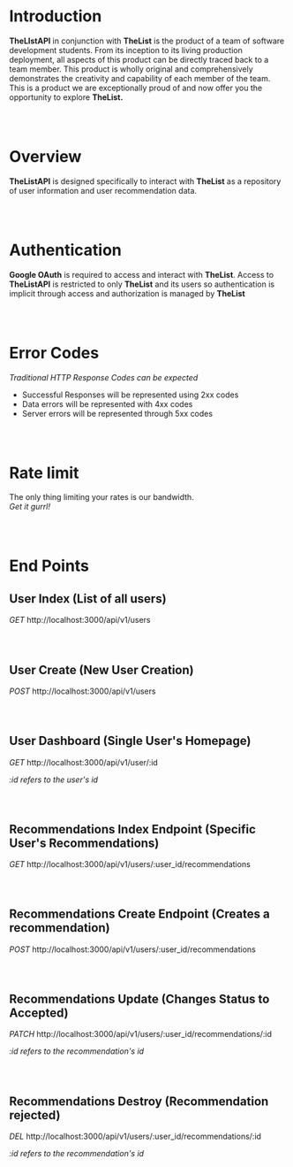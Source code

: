 # Introduction

**TheLIstAPI** in conjunction with **TheList** is the product of a team of software development students. From its inception to its living production deployment, all aspects of this product can be directly traced back to a team member. This product is wholly original and comprehensively demonstrates the creativity and capability of each member of the team. This is a product we are exceptionally proud of and now offer you the opportunity to explore **TheList.**
### <br>
# Overview

**TheListAPI** is designed specifically to interact with **TheList** as a repository of user information and user recommendation data.
### <br>
# Authentication

**Google OAuth** is required to access and interact with **TheList**. Access to **TheListAPI** is restricted to only **TheList** and its users so authentication is implicit through access and authorization is managed by **TheList**
### <br>
# Error Codes

*Traditional HTTP Response Codes can be expected*
*   Successful Responses will be represented using 2xx codes
*   Data errors will be represented with 4xx codes
*   Server errors will be represented through 5xx codes
### <br>    

# Rate limit

The only thing limiting your rates is our bandwidth.  
*Get it gurrl!* 
### <br>

# End Points


 ## User Index (List of all users)
*GET*   http://localhost:3000/api/v1/users
###### <br> 

 ## User Create (New User Creation)
*POST* http://localhost:3000/api/v1/users
###### <br> 
 ## User Dashboard (Single User's Homepage)
*GET* http://localhost:3000/api/v1/user/:id 

<i>:id refers to the user's id</i>
###### <br> 
 ## Recommendations Index Endpoint (Specific User's Recommendations)
*GET* http://localhost:3000/api/v1/users/:user_id/recommendations
###### <br> 
 ## Recommendations Create Endpoint (Creates a recommendation)
*POST* http://localhost:3000/api/v1/users/:user_id/recommendations
###### <br> 
 ## Recommendations Update (Changes Status to Accepted)
*PATCH* http://localhost:3000/api/v1/users/:user_id/recommendations/:id

<i>:id refers to the recommendation's id</i>
###### <br> 
 ## Recommendations Destroy (Recommendation rejected)
*DEL* http://localhost:3000/api/v1/users/:user_id/recommendations/:id

<i>:id refers to the recommendation's id</i>
###### <br> 
